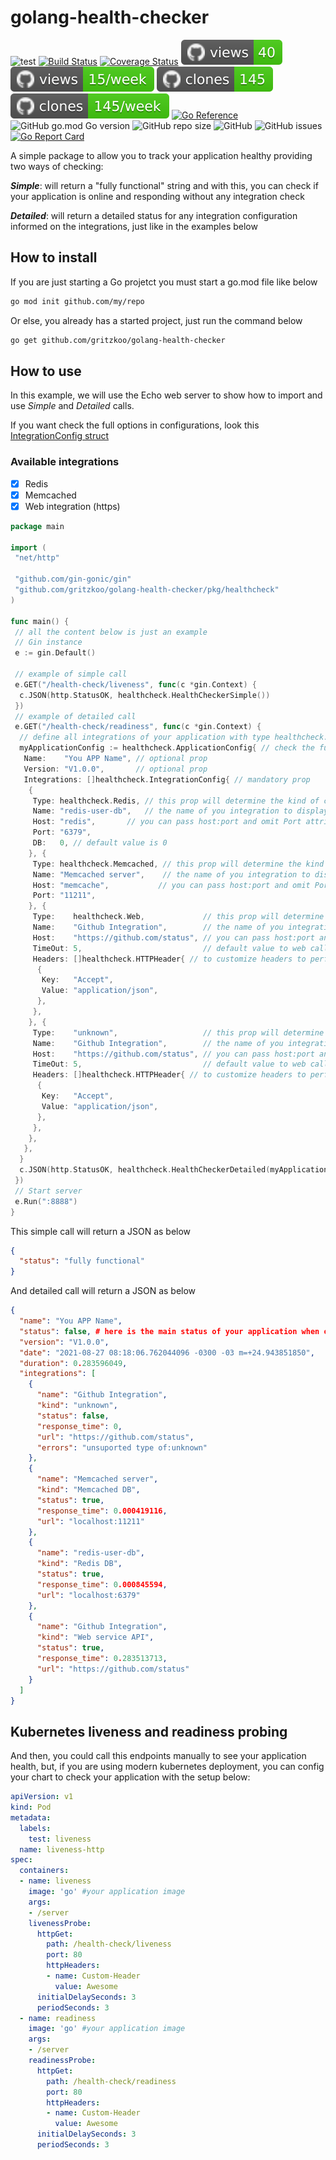 # golang-health-checker

![test](https://github.com/gritzkoo/golang-health-checker/workflows/test/badge.svg?branch=master)
[![Build Status](https://travis-ci.org/gritzkoo/golang-health-checker.svg?branch=master)](https://travis-ci.org/gritzkoo/golang-health-checker)
[![Coverage Status](https://coveralls.io/repos/github/gritzkoo/golang-health-checker/badge.svg?branch=master)](https://coveralls.io/github/gritzkoo/golang-health-checker?branch=master)
![views](https://raw.githubusercontent.com/gritzkoo/golang-health-checker/traffic/traffic-golang-health-checker/views.svg)
![views per week](https://raw.githubusercontent.com/gritzkoo/golang-health-checker/traffic/traffic-golang-health-checker/views_per_week.svg)
![clones](https://raw.githubusercontent.com/gritzkoo/golang-health-checker/traffic/traffic-golang-health-checker/clones.svg)
![clones per week](https://raw.githubusercontent.com/gritzkoo/golang-health-checker/traffic/traffic-golang-health-checker/clones_per_week.svg)
[![Go Reference](https://pkg.go.dev/badge/github.com/gritzkoo/golang-health-checker/pkg/healthcheck.svg)](https://pkg.go.dev/github.com/gritzkoo/golang-health-checker/pkg/healthcheck)
![GitHub go.mod Go version](https://img.shields.io/github/go-mod/go-version/gritzkoo/golang-health-checker)
![GitHub repo size](https://img.shields.io/github/repo-size/gritzkoo/golang-health-checker)
![GitHub](https://img.shields.io/github/license/gritzkoo/golang-health-checker)
![GitHub issues](https://img.shields.io/github/issues/gritzkoo/golang-health-checker)
[![Go Report Card](https://goreportcard.com/badge/github.com/gritzkoo/golang-health-checker)](https://goreportcard.com/report/github.com/gritzkoo/golang-health-checker)

A simple package to allow you to track your application healthy providing two ways of checking:

*__Simple__*: will return a "fully functional" string and with this, you can check if your application is online and responding without any integration check

*__Detailed__*: will return a detailed status for any integration configuration informed on the integrations, just like in the examples below

## How to install

If you are just starting a Go projetct you must start a go.mod file like below

```sh
go mod init github.com/my/repo
```

Or else, you already has a started project, just run the command below

```sh
go get github.com/gritzkoo/golang-health-checker
```

## How to use

In this example, we will use the Echo web server to show how to import and use *Simple* and *Detailed* calls.

If you want check the full options in configurations, look this [IntegrationConfig struct](https://github.com/gritzkoo/golang-health-checker/blob/master/pkg/healthcheck/structs.go#L45-L54)

### Available integrations

- [x] Redis
- [x] Memcached
- [x] Web integration (https)

```go
package main

import (
 "net/http"

 "github.com/gin-gonic/gin"
 "github.com/gritzkoo/golang-health-checker/pkg/healthcheck"
)

func main() {
 // all the content below is just an example
 // Gin instance
 e := gin.Default()

 // example of simple call
 e.GET("/health-check/liveness", func(c *gin.Context) {
  c.JSON(http.StatusOK, healthcheck.HealthCheckerSimple())
 })
 // example of detailed call
 e.GET("/health-check/readiness", func(c *gin.Context) {
  // define all integrations of your application with type healthcheck.ApplicationConfig
  myApplicationConfig := healthcheck.ApplicationConfig{ // check the full list of available props in structs.go
   Name:    "You APP Name", // optional prop
   Version: "V1.0.0",       // optional prop
   Integrations: []healthcheck.IntegrationConfig{ // mandatory prop
    {
     Type: healthcheck.Redis, // this prop will determine the kind of check, the list of types available in structs.go
     Name: "redis-user-db",   // the name of you integration to display in response
     Host: "redis",       // you can pass host:port and omit Port attribute
     Port: "6379",
     DB:   0, // default value is 0
    }, {
     Type: healthcheck.Memcached, // this prop will determine the kind of check, the list of types available in structs.go
     Name: "Memcached server",    // the name of you integration to display in response
     Host: "memcache",           // you can pass host:port and omit Port attribute
     Port: "11211",
    }, {
     Type:    healthcheck.Web,             // this prop will determine the kind of check, the list of types available in structs.go
     Name:    "Github Integration",        // the name of you integration to display in response
     Host:    "https://github.com/status", // you can pass host:port and omit Port attribute
     TimeOut: 5,                           // default value to web call is 10s
     Headers: []healthcheck.HTTPHeader{ // to customize headers to perform a GET request
      {
       Key:   "Accept",
       Value: "application/json",
      },
     },
    }, {
     Type:    "unknown",                   // this prop will determine the kind of check, the list of types available in structs.go
     Name:    "Github Integration",        // the name of you integration to display in response
     Host:    "https://github.com/status", // you can pass host:port and omit Port attribute
     TimeOut: 5,                           // default value to web call is 10s
     Headers: []healthcheck.HTTPHeader{ // to customize headers to perform a GET request
      {
       Key:   "Accept",
       Value: "application/json",
      },
     },
    },
   },
  }
  c.JSON(http.StatusOK, healthcheck.HealthCheckerDetailed(myApplicationConfig))
 })
 // Start server
 e.Run(":8888")
}

```

This simple call will return a JSON as below

```json
{
  "status": "fully functional"
}
```

And detailed call will return a JSON as below

```json
{
  "name": "You APP Name",
  "status": false, # here is the main status of your application when one of the integrations fails.. false will return
  "version": "V1.0.0",
  "date": "2021-08-27 08:18:06.762044096 -0300 -03 m=+24.943851850",
  "duration": 0.283596049,
  "integrations": [
    {
      "name": "Github Integration",
      "kind": "unknown",
      "status": false,
      "response_time": 0,
      "url": "https://github.com/status",
      "errors": "unsuported type of:unknown"
    },
    {
      "name": "Memcached server",
      "kind": "Memcached DB",
      "status": true,
      "response_time": 0.000419116,
      "url": "localhost:11211"
    },
    {
      "name": "redis-user-db",
      "kind": "Redis DB",
      "status": true,
      "response_time": 0.000845594,
      "url": "localhost:6379"
    },
    {
      "name": "Github Integration",
      "kind": "Web service API",
      "status": true,
      "response_time": 0.283513713,
      "url": "https://github.com/status"
    }
  ]
}
```

## Kubernetes liveness and readiness probing

And then, you could call this endpoints manually to see your application health, but, if you are using modern kubernetes deployment, you can config your chart to check your application with the setup below:

```yaml
apiVersion: v1
kind: Pod
metadata:
  labels:
    test: liveness
  name: liveness-http
spec:
  containers:
  - name: liveness
    image: 'go' #your application image
    args:
    - /server
    livenessProbe:
      httpGet:
        path: /health-check/liveness
        port: 80
        httpHeaders:
        - name: Custom-Header
          value: Awesome
      initialDelaySeconds: 3
      periodSeconds: 3
  - name: readiness
    image: 'go' #your application image
    args:
    - /server
    readinessProbe:
      httpGet:
        path: /health-check/readiness
        port: 80
        httpHeaders:
        - name: Custom-Header
          value: Awesome
      initialDelaySeconds: 3
      periodSeconds: 3
```
